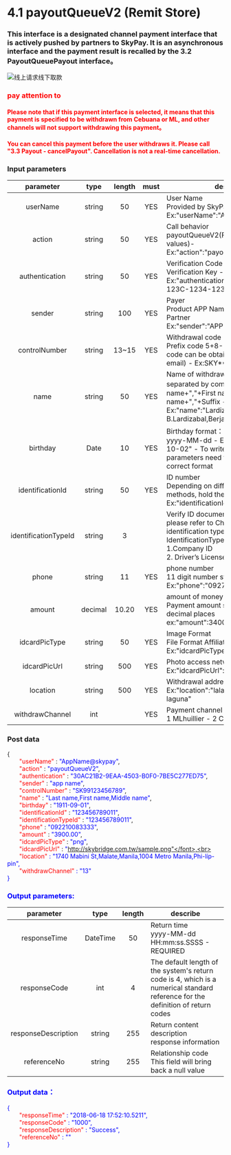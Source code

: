# 4.1 payoutQueueV2 (Remit Store)

### This interface is a designated channel payment interface that is actively pushed by partners to SkyPay. It is an asynchronous interface and the payment result is recalled by the 3.2 PayoutQueuePayout interface。

![线上请求线下取款](/en/public/线上请求线下取款.png)

### <font color = red>pay attention to</font>

#### <font color = red>Please note that if this payment interface is selected, it means that this payment is specified to be withdrawn from Cebuana or ML, and other channels will not support withdrawing this payment。</font>

#### <font color = red>You can cancel this payment before the user withdraws it. Please call "3.3 Payout - cancelPayout". Cancellation is not a real-time cancellation. </font>

### Input parameters

| parameter                        |    type     | length   |must|describe|
| :-------------------------: | :-----------: |:-----:|:----:|--------------------------------|   
|userName|string|50|YES|User Name <br> Provided by SkyPay - Ex:"userName":"AppName@skypay"|
|action|string|50|YES|Call behavior<br>payoutQueueV2(Fixed parameter values)- Ex:"action":"payoutQueueV2"|
|authentication   |string |50|YES|Verification Code<br> Verification Key - Ex:"authentication":"E1234567-123C-1234-123F-A12345670"|
|sender  |string|100|YES|Payer <br> Product APP Name: Designed by Partner <br> Ex:"sender":"APP NAME"|
|controlNumber  |string|13~15|YES|Withdrawal code <br> Prefix code 5+8-10 digits (Prefix code can be obtained from the bound email) - Ex:SKY**12345678|
|name |string |50|YES|Name of withdrawal person<br> separated by commas。  - Last name+","+First name+","+Middle name+","+Suffix - Ex:"name":"Lardizabal,Mary Annalou B.Lardizabal,Berja,|
|birthday |Date|10|YES| Birthday format：<br>yyyy-MM-dd - Ex:"birthday":"1991-10-02" -  To write this field, the parameters need to be filled in the correct format|
|identificationId  |string|50|YES|ID number <br> Depending on different authentication methods, hold the ID number - Ex:"identificationId":"442301922000"|
|identificationTypeId  |string |3| |Verify ID document type <br> please refer to Chapter 10.3 for identification type - Ex:IdentificationId IdentificationType <br>1.Company ID<br>2. Driver’s License|
|phone  |string|11|YES|phone number<br> 11 digit number starting with 09/08 <br>  Ex:"phone":"09270348095"|
|amount |decimal|10.20|YES|amount of money<br>Payment amount supports two decimal places <br>   ex:"amount":3400.00|
|idcardPicType  |string|50|YES|Image Format <br> File Format Affiliated File Name - Ex:"idcardPicType":"jpg"|
|idcardPicUrl  |string |500|YES|Photo access network address  <br>  Ex:"idcardPicUrl":"https://12334.png"|
|location  |string |500|YES| Withdrawal address <br> Ex:"location":"lalakay los banos laguna"|
|withdrawChannel  |int| |YES|Payment channel name <br> 1 MLhuillier  -  2 Cebuana - Lhuillier	|

### Post data

{<br>
    <font color=red>&ensp;&ensp;&ensp;&ensp;"userName"</font> : <font color=blue>"AppName@skypay"</font>,<br>
    <font color=red>&ensp;&ensp;&ensp;&ensp;"action"</font> : <font color=blue>"payoutQueueV2"</font>,<br>
    <font color=red>&ensp;&ensp;&ensp;&ensp;"authentication"</font> : <font color=blue>"30AC21B2-9EAA-4503-B0F0-7BE5C277ED75"</font>,<br>
    <font color=red>&ensp;&ensp;&ensp;&ensp;"sender"</font> : <font color=blue>"app name"</font>,<br>
    <font color=red>&ensp;&ensp;&ensp;&ensp;"controlNumber"</font> : <font color=blue>"SK99123456789"</font>,<br>
    <font color=red>&ensp;&ensp;&ensp;&ensp;"name"</font> : <font color=blue>"Last name,First name,Middle name"</font>,<br>
    <font color=red>&ensp;&ensp;&ensp;&ensp;"birthday"</font> : <font color=blue>"1911-09-01"</font>,<br>
    <font color=red>&ensp;&ensp;&ensp;&ensp;"identificationId"</font> :  <font color=blue>"123456789011"</font>,<br>
    <font color=red>&ensp;&ensp;&ensp;&ensp;"identificationTypeId"</font> :  <font color=blue>"123456789011"</font>,<br>
    <font color=red>&ensp;&ensp;&ensp;&ensp;"phone"</font> : <font color=blue>"092210083333"</font>,<br>
    <font color=red>&ensp;&ensp;&ensp;&ensp;"amount"</font> : <font color=blue>"3900.00"</font>,<br>
    <font color=red>&ensp;&ensp;&ensp;&ensp;"idcardPicType"</font> : <font color=blue>"png"</font>,<br>
    <font color=red>&ensp;&ensp;&ensp;&ensp;"idcardPicUrl"</font> : <font color=blue>"http://skybridge.com.tw/sample.png"</font>,<br>
    <font color=red>&ensp;&ensp;&ensp;&ensp;"location"</font> : <font color=blue>"1740 Mabini St,Malate,Manila,1004 Metro Manila,Phi-líp-pin"</font>,<br>
    <font color=red>&ensp;&ensp;&ensp;&ensp;"withdrawChannel"</font> : <font color=blue>"13"</font><br>
}


### Output parameters:
| parameter                        |    type     | length    |describe|
| :-------------------------: | :-----------: |:-----:|--------------------------------|   
|responseTime  |DateTime|50|Return time<br> yyyy-MM-dd HH:mm:ss.SSSS - REQUIRED|
|responseCode  |int|4|The default length of the system's return code is 4, which is a numerical standard reference for the definition of return codes|
|responseDescription |string|255|Return content description <br> response information|
|referenceNo  |string|255|Relationship code <br> This field will bring back a null value|

### Output data：

{<br>
    <font color=red>&ensp;&ensp;&ensp;&ensp;"responseTime"</font> : <font color=blue>"2018-06-18 17:52:10.5211"</font>,<br>
    <font color=red>&ensp;&ensp;&ensp;&ensp;"responseCode"</font> : <font color=blue>"1000"</font>,<br>
    <font color=red>&ensp;&ensp;&ensp;&ensp;"responseDescription"</font> : <font color=blue>"Success"</font>,<br>
    <font color=red>&ensp;&ensp;&ensp;&ensp;"referenceNo"</font> : <font color=blue>""</font><br>
}

